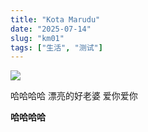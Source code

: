 ```yaml
---
title: "Kota Marudu"
date: "2025-07-14"
slug: "km01"
tags: ["生活", "测试"]
---
```

![](https://prod-files-secure.s3.us-west-2.amazonaws.com/112d0858-5090-4d34-a606-b75eb8d65fd2/c7b45876-473c-4fb6-85d3-cb84a84bfc51/1000201235.jpg?X-Amz-Algorithm=AWS4-HMAC-SHA256&X-Amz-Content-Sha256=UNSIGNED-PAYLOAD&X-Amz-Credential=ASIAZI2LB466ZP2EKMU2%2F20250724%2Fus-west-2%2Fs3%2Faws4_request&X-Amz-Date=20250724T091532Z&X-Amz-Expires=3600&X-Amz-Security-Token=IQoJb3JpZ2luX2VjEAAaCXVzLXdlc3QtMiJGMEQCICPkRRbOFY5hcZIiMF4bm6HPuuczUqSMKRdPSKWnmubzAiB1TS7QiQglX1RB0a%2BtFNNohfdV%2F3yB7F%2BvSe4zCMhFlSr%2FAwgpEAAaDDYzNzQyMzE4MzgwNSIMYvHzTXRFQKkkgJatKtwDuelSjwIN0JJxbhEQZ%2ByV0dAQauE0p%2Fo488vt2CgQk80HluqwXFpoa5ELz8Rm53MrSo3UpysT17n9CIbTlpDkggHujzY%2BA8eTt13ioj6k6jJARR9b6WCv6eAI9Tn5M%2BZue9sHvRTlXNqwduvw8frnqvRWn8VpIW%2BFnWg6LrIS%2Fi%2FK80Acx4dVECGzChbM5trjOPMMU40SDCqqB3Njuj9rZNvUJ7GmVW2vqB%2F5mUx0wS0bo5AfugitSK%2FsMQhLUnNmC4l%2Bj3VJqoXCmX7J5adyQgKDwc8%2FIHd1ePv%2FSofOlsPsoMRK74XIHu0sQnfk7ZxQWIVZ2Ky37og0%2F%2Fi6UJ%2F3740XtdTaAADr7ww4y5C%2FrOOEQV466crRK38BBz%2F7PT46nVHHm27WucjE6i05tu8wXNy8kHxAvkfumKw%2Bqh70gVPN6Cw0QZhOvq%2B88xHODVcqH0wx3gGhXpLI%2B%2Fl6b60ALut3gxchSLkoI%2BEvxSQ0bgILH%2FloY1hc7PkD6x2imneEEyq3NPrKRqzDu%2BQKj2VW2swEhTeNR2v4towCWPKAoeCUe64GfJCzjtMXxYHedvL1tmnhoOkUS5s71HUCtb8v0Ym37oy0edDby8r3A8gg907GDUtytd6CwHr8Ezswls%2BHxAY6pgGiWgo%2FiX3mPkIEGQ6rA%2FwmKOlbkkbAoc0s%2B7T2jtfJTqLTH%2FyHjSsokb10C12LyNNAFTrgRflP7G4Q%2BpiQhPCD6mmi6O0U7eSblHk2lFgFIRtfbzb70J3g%2BVDpYPD1rE2m4Oz6TMyHTd884GXSS4NBlyp8THPa%2BkZwrF7kz%2BEudfaQtAFzpwq2X9IAZ7LHGv%2FRqDmrpisbjyqSiDyBx719rwI2kThB&X-Amz-Signature=f8f0043f9a54e5729c1a01b1273205dce9ae9a419a094e28f17f18b5afb1d447&X-Amz-SignedHeaders=host&x-amz-checksum-mode=ENABLED&x-id=GetObject)


哈哈哈哈  漂亮的好老婆  爱你爱你


**哈哈哈哈**

